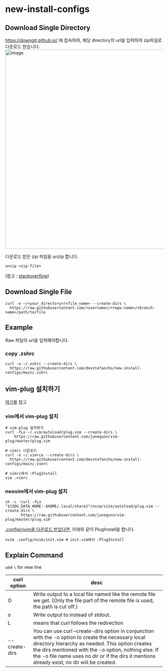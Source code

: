 # new-install-configs

## Download Single Directory
https://downgit.github.io/ 에 접속하여, 해당 directory의 url을 입력하여 zip파일로 다운로드 받습니다.
<img width="638" alt="image" src="https://user-images.githubusercontent.com/61320923/167250756-f9966393-21a4-464d-8dbc-ca9b9f69b820.png">

다운로드 받은 zip 파일을 unzip 합니다.
```
unzip <zip-file>
```
(참고 : [stackoverflow](https://stackoverflow.com/a/18194523/11650728))

## Download Single File
```
curl -o ~/<your_directory>/<file_name> --create-dirs \
  https://raw.githubusercontent.com/<username>/<repo-name>/<branch-name>/path/to/file
```

## Example
Raw 파일의 url을 입력해야합니다.

### copy .zshrc
```
curl -o ~/.zshrc --create-dirs \
  https://raw.githubusercontent.com/devstefancho/new-install-configs/main/.zshrc
```

## vim-plug 설치하기
[여기](https://github.com/junegunn/vim-plug#installation)를 참고

### vim에서 vim-plug 설치
```shell
# vim-plug 설치하기
curl -fLo ~/.vim/autoload/plug.vim --create-dirs \
    https://raw.githubusercontent.com/junegunn/vim-plug/master/plug.vim

# vimrc 다운로드
curl -o ~/.vimrca --create-dirs \
  https://raw.githubusercontent.com/devstefancho/new-install-configs/main/.vimrc

# vimrc에서 :PlugInstall
vim .vimrc
```

### neovim에서 vim-plug 설치
```
sh -c 'curl -fLo "${XDG_DATA_HOME:-$HOME/.local/share}"/nvim/site/autoload/plug.vim --create-dirs \
       https://raw.githubusercontent.com/junegunn/vim-plug/master/plug.vim'
```
[.config/nvim을 다운로드 받았다면](./README.md##download-single-directory), 아래와 같이 PlugInstall을 합니다.
```
nvim .config/nvim/init.vim # init.vim에서 :PlugInstall
```


## Explain Command

use `\` for new line

| curl option | desc |
| -- | -- |
| O | Write output to a local file named like the remote file we get. (Only the file part of the remote file is used, the path is cut off.) |
| o | Write  output  to  <file>  instead  of  stdout. |
| L | means that curl follows the redirection |
| --create-dirs | You can use curl –create-dirs option in conjunction with the -o option to create the necessary local directory hierarchy as needed. This option creates the dirs mentioned with the -o option, nothing else. If the -o file name uses no dir or if the dirs it mentions already exist, no dir will be created. |
